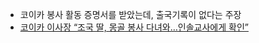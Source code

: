 * 코이카 봉사 활동 증명서를 받았는데, 출국기록이 없다는 주장
* [코이카 이사장 “조국 딸, 몽골 봉사 다녀와…인솔교사에게 확인”](https://news.joins.com/article/23608217)
